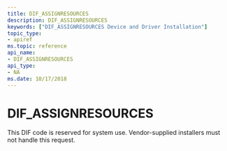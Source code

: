 ```yaml
---
title: DIF_ASSIGNRESOURCES
description: DIF_ASSIGNRESOURCES
keywords: ["DIF_ASSIGNRESOURCES Device and Driver Installation"]
topic_type:
- apiref
ms.topic: reference
api_name:
- DIF_ASSIGNRESOURCES
api_type:
- NA
ms.date: 10/17/2018
---
```


# DIF_ASSIGNRESOURCES


This DIF code is reserved for system use. Vendor-supplied installers must not handle this request.

 

 






